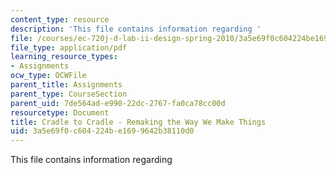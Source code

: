 ```yaml
---
content_type: resource
description: 'This file contains information regarding '
file: /courses/ec-720j-d-lab-ii-design-spring-2010/3a5e69f0c604224be1699642b38110d0_MITEC_720JS10_hw16_cradle.pdf
file_type: application/pdf
learning_resource_types:
- Assignments
ocw_type: OCWFile
parent_title: Assignments
parent_type: CourseSection
parent_uid: 7de564ad-e990-22dc-2767-fa0ca78cc00d
resourcetype: Document
title: Cradle to Cradle - Remaking the Way We Make Things
uid: 3a5e69f0-c604-224b-e169-9642b38110d0
---
```

This file contains information regarding 